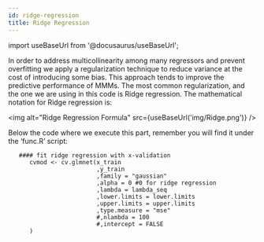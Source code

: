 ```yaml
---
id: ridge-regression
title: Ridge Regression
---
```


import useBaseUrl from '@docusaurus/useBaseUrl';

In order to address multicollinearity among many regressors and prevent
overfitting we apply a regularization technique to reduce variance at the cost
of introducing some bias. This approach tends to improve the predictive
performance of MMMs. The most common regularization, and the one we are using in
this code is Ridge regression. The mathematical notation for Ridge regression
is:

<img alt="Ridge Regression Formula" src={useBaseUrl('img/Ridge.png')} />

Below the code where we execute this part, remember you will find it under the
‘func.R’ script:

```
   #### fit ridge regression with x-validation
      cvmod <- cv.glmnet(x_train
                         ,y_train
                         ,family = "gaussian"
                         ,alpha = 0 #0 for ridge regression
                         ,lambda = lambda_seq
                         ,lower.limits = lower.limits
                         ,upper.limits = upper.limits
                         ,type.measure = "mse"
                         #,nlambda = 100
                         #,intercept = FALSE
      )
```
